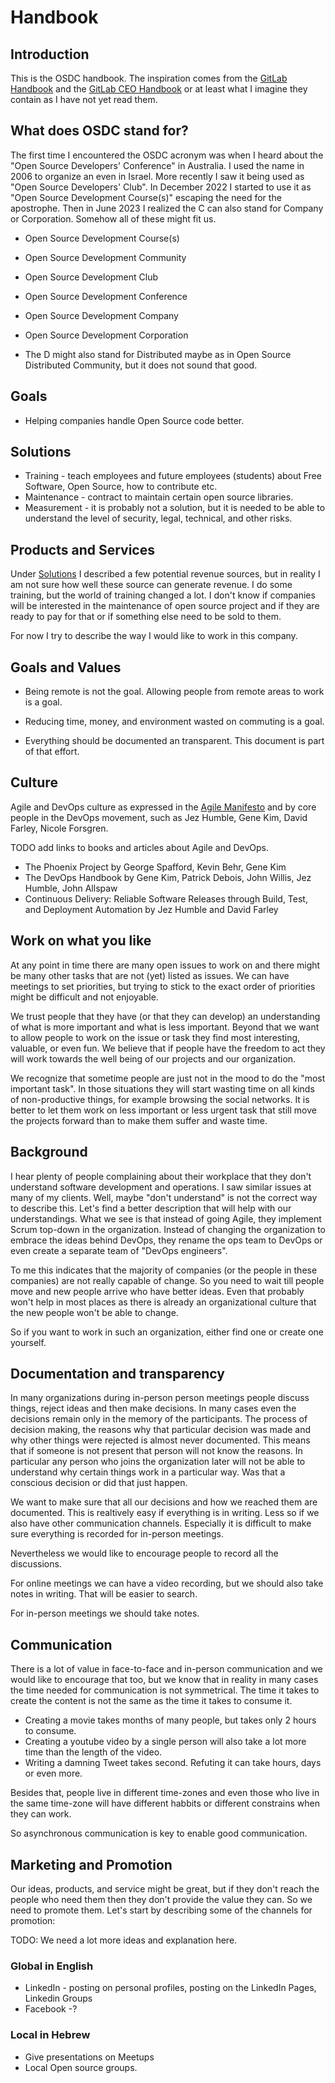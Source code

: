 # Handbook

## Introduction

This is the OSDC handbook.
The inspiration comes from the <a href="https://about.gitlab.com/handbook/">GitLab Handbook</a> and the <a href="https://about.gitlab.com/handbook/ceo/">GitLab CEO Handbook</a>
or at least what I imagine they contain as I have not yet read them.

## What does OSDC stand for?

The first time I encountered the OSDC acronym was when I heard about the "Open Source Developers' Conference" in Australia. I used the name in 2006 to organize an even in Israel.
More recently I saw it being used as "Open Source Developers' Club". In December 2022 I started to use it as "Open Source Development Course(s)" escaping the need for the apostrophe.
Then in June 2023 I realized the C can also stand for Company or Corporation. Somehow all of these might fit us.

* Open Source Development Course(s)
* Open Source Development Community
* Open Source Development Club
* Open Source Development Conference
* Open Source Development Company
* Open Source Development Corporation

* The D might also stand for Distributed maybe as in Open Source Distributed Community, but it does not sound that good.

## Goals

* Helping companies handle Open Source code better.

## Solutions

* Training - teach employees and future employees (students) about Free Software, Open Source, how to contribute etc.
* Maintenance - contract to maintain certain open source libraries.
* Measurement - it is probably not a solution, but it is needed to be able to understand the level of security, legal, technical, and other risks.

## Products and Services

Under [Solutions](#solutions) I described a few potential revenue sources, but in reality I am not sure how well these source can generate revenue.
I do some training, but the world of training changed a lot.
I don't know if companies will be interested in the maintenance of open source project and if they are ready to pay for that or if something else need to be sold to them.

For now I try to describe the way I would like to work in this company.

## Goals and Values

* Being remote is not the goal. Allowing people from remote areas to work is a goal.
* Reducing time, money, and environment wasted on commuting is a goal.

* Everything should be documented an transparent. This document is part of that effort.

## Culture

Agile and DevOps culture as expressed in the [Agile Manifesto](https://agilemanifesto.org/) and by core people in the DevOps movement, such as Jez Humble, Gene Kim, David Farley, Nicole Forsgren.

TODO add links to books and articles about Agile and DevOps.

* The Phoenix Project by George Spafford, Kevin Behr, Gene Kim
* The DevOps Handbook by Gene Kim, Patrick Debois, John Willis, Jez Humble, John Allspaw
* Continuous Delivery: Reliable Software Releases through Build, Test, and Deployment Automation by Jez Humble and David Farley

## Work on what you like

At any point in time there are many open issues to work on and there might be many other tasks that are not (yet) listed as issues.
We can have meetings to set priorities, but trying to stick to the exact order of priorities might be difficult and not enjoyable.

We trust people that they have (or that they can develop) an understanding of what is more important and what is less important.
Beyond that we want to allow people to work on the issue or task they find most interesting, valuable, or even fun.
We believe that if people have the freedom to act they will work towards the well being of our projects and our organization.

We recognize that sometime people are just not in the mood to do the "most important task". In those situations they will start wasting
time on all kinds of non-productive things, for example browsing the social networks. It is better to let them work on less important
or less urgent task that still move the projects forward than to make them suffer and waste time.

## Background

I hear plenty of people complaining about their workplace that they don't understand software development and operations. I saw similar issues at many of my clients.
Well, maybe "don't understand" is not the correct way to describe this. Let's find a better description that will help with our understandings.
What we see is that instead of going Agile, they implement Scrum top-down in the organization.
Instead of changing the organization to embrace the ideas behind DevOps, they rename the ops team to DevOps or even create a separate team of "DevOps engineers".

To me this indicates that the majority of companies (or the people in these companies) are not really capable of change. So you need to wait till people move and new
people arrive who have better ideas. Even that probably won't help in most places as there is already an organizational culture that the new people won't be able to change.

So if you want to work in such an organization, either find one or create one yourself.

## Documentation and transparency

In many organizations during in-person person meetings people discuss things, reject ideas and then make decisions.
In many cases even the decisions remain only in the memory of the participants. The process of decision making, the reasons why that particular
decision was made and why other things were rejected is almost never documented. This means that if someone is not present that person will not know the reasons.
In particular any person who joins the organization later will not be able to understand why certain things work in a particular way. Was that a conscious decision
or did that just happen.

We want to make sure that all our decisions and how we reached them are documented. This is realtively easy if everything is in writing.
Less so if we also have other communication channels. Especially it is difficult to make sure everything is recorded for in-person meetings.

Nevertheless we would like to encourage people to record all the discussions.

For online meetings we can have a video recording, but we should also take notes in writing. That will be easier to search.

For in-person meetings we should take notes.

## Communication

There is a lot of value in face-to-face and in-person communication and we would like to encourage that too, but we know that
in reality in many cases the time needed for communication is not symmetrical.
The time it takes to create the content is not the same as the time it takes to consume it.

* Creating a movie takes months of many people, but takes only 2 hours to consume.
* Creating a youtube video by a single person will also take a lot more time than the length of the video.
* Writing a damning Tweet takes second. Refuting it can take hours, days or even more.

Besides that, people live in different time-zones and even those who live in the same time-zone will have different habbits
or different constrains when they can work.

So asynchronous communication is key to enable good communication.

## Marketing and Promotion

Our ideas, products, and service might be great, but if they don't reach the people who need them then they don't provide the value they can.
So we need to promote them. Let's start by describing some of the channels for promotion:

TODO: We need a lot more ideas and explanation here.

### Global in English

* LinkedIn - posting on personal profiles, posting on the LinkedIn Pages, Linkedin Groups
* Facebook -?


### Local in Hebrew

* Give presentations on Meetups
* Local Open source groups.
